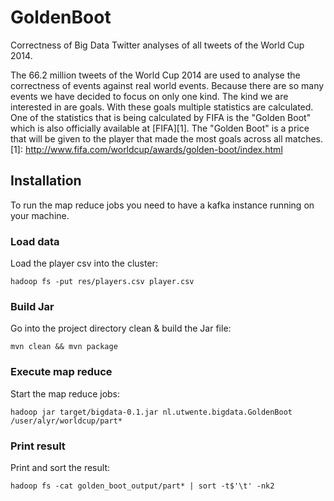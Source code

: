 # GoldenBoot
Correctness of Big Data Twitter analyses of all tweets of the World Cup 2014.

The 66.2 million tweets of the World Cup 2014 are used to analyse the correctness of events against real world events. Because there are so many events we have decided to focus on only one kind. The kind we are interested in are goals. With these goals multiple statistics are calculated. One of the statistics that is being calculated by FIFA is the "Golden Boot" which is also officially available at [FIFA][1]. The "Golden Boot" is a price that will be given to the player that made the most goals across all matches.
[1]: http://www.fifa.com/worldcup/awards/golden-boot/index.html

## Installation

To run the map reduce jobs you need to have a kafka instance running on your machine.

### Load data


Load the player csv into the cluster:

    hadoop fs -put res/players.csv player.csv

### Build Jar

Go into the project directory clean & build the Jar file:

    mvn clean && mvn package

### Execute map reduce

Start the map reduce jobs:

    hadoop jar target/bigdata-0.1.jar nl.utwente.bigdata.GoldenBoot /user/alyr/worldcup/part*

### Print result

Print and sort the result:

    hadoop fs -cat golden_boot_output/part* | sort -t$'\t' -nk2